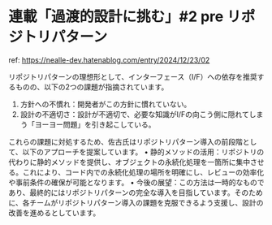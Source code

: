 # 連載「過渡的設計に挑む」#2 pre リポジトリパターン

ref: <https://nealle-dev.hatenablog.com/entry/2024/12/23/02>

リポジトリパターンの理想形として、インターフェース（I/F）への依存を推奨するものの、以下の2つの課題が指摘されています。

 1. 方針への不慣れ：開発者がこの方針に慣れていない。
 2. 設計の不適切さ：設計が不適切で、必要な知識がI/Fの向こう側に隠れてしまう「ヨーヨー問題」を引き起こしている。

これらの課題に対処するため、佐古氏はリポジトリパターン導入の前段階として、以下のアプローチを提案しています。
 • 静的メソッドの活用：リポジトリの代わりに静的メソッドを提供し、オブジェクトの永続化処理を一箇所に集中させる。これにより、コード内での永続化処理の場所を明確にし、レビューの効率化や事前条件の確保が可能となります。
 • 今後の展望：この方法は一時的なものであり、最終的にはリポジトリパターンの完全な導入を目指しています。そのために、各チームがリポジトリパターン導入の課題を克服できるよう支援し、設計の改善を進めるとしています。
